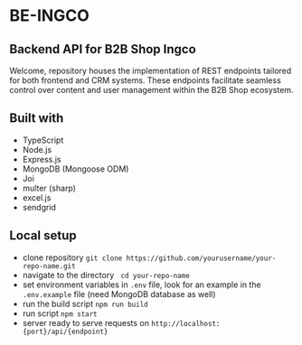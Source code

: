 # BE-INGCO
## Backend API for B2B Shop Ingco

Welcome, repository houses the implementation of REST endpoints tailored for both frontend and CRM systems. These endpoints facilitate seamless control over content and user management within the B2B Shop ecosystem.

## Built with

- TypeScript
- Node.js
- Express.js
- MongoDB (Mongoose ODM)
- Joi 
- multer (sharp)
- excel.js
- sendgrid

## Local setup

- clone repository `git clone https://github.com/yourusername/your-repo-name.git`
- navigate to the directory
    `cd your-repo-name`
- set environment variables in `.env` file, look for an example in the `.env.example` file (need MongoDB database as well)
- run the build script `npm run build`
- run script `npm start`
- server ready to serve requests on `http://localhost:{port}/api/{endpoint}`
